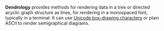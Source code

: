 __Dendrology__ provides methods for rendering data in a tree or directed acyclic graph
structure as lines, for rendering in a monospaced font, typically in a terminal. It can use
[Unicode box-drawing characters](https://en.wikipedia.org/wiki/Box-drawing_characters) or
plain ASCII to render semigraphical diagrams.
